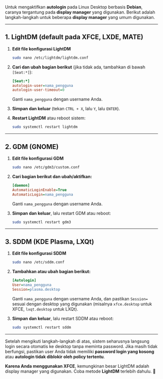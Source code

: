 Untuk mengaktifkan **autologin** pada Linux Desktop berbasis **Debian**, caranya tergantung pada **display manager** yang digunakan. Berikut adalah langkah-langkah untuk beberapa **display manager** yang umum digunakan.

---

## **1. LightDM (default pada XFCE, LXDE, MATE)**
1. **Edit file konfigurasi LightDM**  
   ```bash
   sudo nano /etc/lightdm/lightdm.conf
   ```
2. **Cari dan ubah bagian berikut** (jika tidak ada, tambahkan di bawah `[Seat:*]`):  
   ```ini
   [Seat:*]
   autologin-user=nama_pengguna
   autologin-user-timeout=0
   ```
   Ganti `nama_pengguna` dengan username Anda.

3. **Simpan dan keluar** (tekan `CTRL + X`, lalu `Y`, lalu `ENTER`).
4. **Restart LightDM** atau reboot sistem:  
   ```bash
   sudo systemctl restart lightdm
   ```

---

## **2. GDM (GNOME)**
1. **Edit file konfigurasi GDM**  
   ```bash
   sudo nano /etc/gdm3/custom.conf
   ```
2. **Cari bagian berikut dan ubah/aktifkan:**  
   ```ini
   [daemon]
   AutomaticLoginEnable=True
   AutomaticLogin=nama_pengguna
   ```
   Ganti `nama_pengguna` dengan username Anda.

3. **Simpan dan keluar**, lalu restart GDM atau reboot:  
   ```bash
   sudo systemctl restart gdm3
   ```

---

## **3. SDDM (KDE Plasma, LXQt)**
1. **Edit file konfigurasi SDDM**  
   ```bash
   sudo nano /etc/sddm.conf
   ```
2. **Tambahkan atau ubah bagian berikut:**  
   ```ini
   [Autologin]
   User=nama_pengguna
   Session=plasma.desktop
   ```
   Ganti `nama_pengguna` dengan username Anda, dan pastikan `Session=` sesuai dengan desktop yang digunakan (misalnya `xfce.desktop` untuk XFCE, `lxqt.desktop` untuk LXQt).

3. **Simpan dan keluar**, lalu restart SDDM atau reboot:  
   ```bash
   sudo systemctl restart sddm
   ```

---

Setelah mengikuti langkah-langkah di atas, sistem seharusnya langsung login secara otomatis ke desktop tanpa meminta password. Jika masih tidak berfungsi, pastikan user Anda tidak memiliki **password login yang kosong** atau **autologin tidak diblokir oleh policy tertentu**.

**Karena Anda menggunakan XFCE**, kemungkinan besar LightDM adalah display manager yang digunakan. Coba metode **LightDM** terlebih dahulu. 🚀
